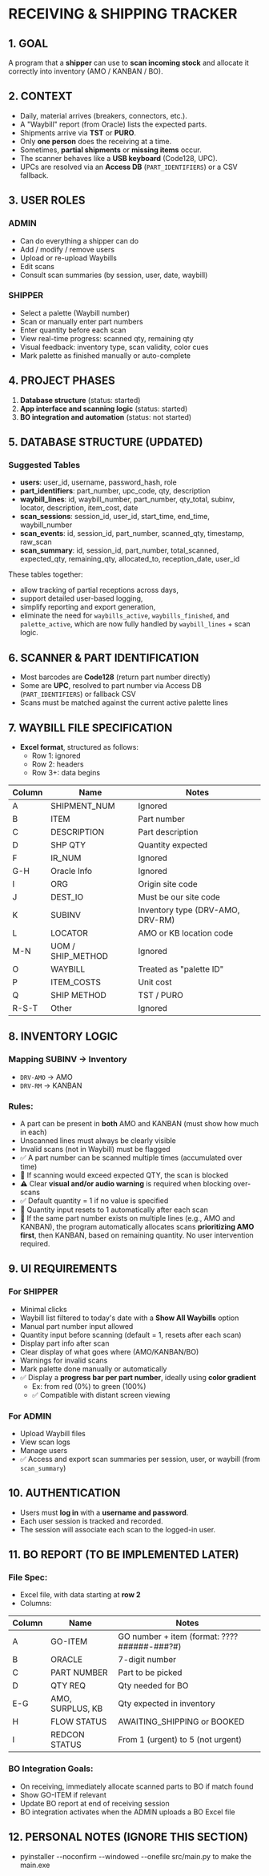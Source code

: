 RECEIVING & SHIPPING TRACKER
=============================

## 1. GOAL
A program that a **shipper** can use to **scan incoming stock** and allocate it correctly into inventory (AMO / KANBAN / BO).

## 2. CONTEXT
- Daily, material arrives (breakers, connectors, etc.).
- A "Waybill" report (from Oracle) lists the expected parts.
- Shipments arrive via **TST** or **PURO**.
- Only **one person** does the receiving at a time.
- Sometimes, **partial shipments** or **missing items** occur.
- The scanner behaves like a **USB keyboard** (Code128, UPC).
- UPCs are resolved via an **Access DB** (`PART_IDENTIFIERS`) or a CSV fallback.

## 3. USER ROLES

### ADMIN
- Can do everything a shipper can do
- Add / modify / remove users
- Upload or re-upload Waybills
- Edit scans
- Consult scan summaries (by session, user, date, waybill)

### SHIPPER
- Select a palette (Waybill number)
- Scan or manually enter part numbers
- Enter quantity before each scan
- View real-time progress: scanned qty, remaining qty
- Visual feedback: inventory type, scan validity, color cues
- Mark palette as finished manually or auto-complete

## 4. PROJECT PHASES
1. **Database structure** (status: started)
2. **App interface and scanning logic** (status: started)
3. **BO integration and automation** (status: not started)

## 5. DATABASE STRUCTURE (UPDATED)

### Suggested Tables
- **users**: user_id, username, password_hash, role
- **part_identifiers**: part_number, upc_code, qty, description
- **waybill_lines**: id, waybill_number, part_number, qty_total, subinv, locator, description, item_cost, date
- **scan_sessions**: session_id, user_id, start_time, end_time, waybill_number
- **scan_events**: id, session_id, part_number, scanned_qty, timestamp, raw_scan
- **scan_summary**: id, session_id, part_number, total_scanned, expected_qty, remaining_qty, allocated_to, reception_date, user_id

These tables together:
- allow tracking of partial receptions across days,
- support detailed user-based logging,
- simplify reporting and export generation,
- eliminate the need for `waybills_active`, `waybills_finished`, and `palette_active`, which are now fully handled by `waybill_lines` + scan logic.

## 6. SCANNER & PART IDENTIFICATION
- Most barcodes are **Code128** (return part number directly)
- Some are **UPC**, resolved to part number via Access DB (`PART_IDENTIFIERS`) or fallback CSV
- Scans must be matched against the current active palette lines

## 7. WAYBILL FILE SPECIFICATION
- **Excel format**, structured as follows:
  - Row 1: ignored
  - Row 2: headers
  - Row 3+: data begins

| Column | Name                     | Notes                             |
|--------|--------------------------|-----------------------------------|
| A      | SHIPMENT_NUM            | Ignored                           |
| B      | ITEM                    | Part number                       |
| C      | DESCRIPTION             | Part description                  |
| D      | SHP QTY                 | Quantity expected                 |
| F      | IR_NUM                  | Ignored                           |
| G-H    | Oracle Info             | Ignored                           |
| I      | ORG                     | Origin site code                  |
| J      | DEST_IO                 | Must be our site code             |
| K      | SUBINV                  | Inventory type (DRV-AMO, DRV-RM)  |
| L      | LOCATOR                 | AMO or KB location code           |
| M-N    | UOM / SHIP_METHOD       | Ignored                           |
| O      | WAYBILL                 | Treated as "palette ID"           |
| P      | ITEM_COSTS              | Unit cost                         |
| Q      | SHIP METHOD             | TST / PURO                        |
| R-S-T  | Other                   | Ignored                           |

## 8. INVENTORY LOGIC

### Mapping SUBINV → Inventory
- `DRV-AMO` → AMO
- `DRV-RM` → KANBAN

### Rules:
- A part can be present in **both** AMO and KANBAN (must show how much in each)
- Unscanned lines must always be clearly visible
- Invalid scans (not in Waybill) must be flagged
- ✅ A part number can be scanned multiple times (accumulated over time)
- 🚫 If scanning would exceed expected QTY, the scan is blocked
- ⚠️ Clear **visual and/or audio warning** is required when blocking over-scans
- ✅ Default quantity = 1 if no value is specified
- 🔁 Quantity input resets to 1 automatically after each scan
- 🤖 If the same part number exists on multiple lines (e.g., AMO and KANBAN), the program automatically allocates scans **prioritizing AMO first**, then KANBAN, based on remaining quantity. No user intervention required.

## 9. UI REQUIREMENTS

### For SHIPPER
- Minimal clicks
- Waybill list filtered to today's date with a **Show All Waybills** option
- Manual part number input allowed
- Quantity input before scanning (default = 1, resets after each scan)
- Display part info after scan
- Clear display of what goes where (AMO/KANBAN/BO)
- Warnings for invalid scans
- Mark palette done manually or automatically
- ✅ Display a **progress bar per part number**, ideally using **color gradient**
  - Ex: from red (0%) to green (100%)
  - ✅ Compatible with distant screen viewing

### For ADMIN
- Upload Waybill files
- View scan logs
- Manage users
- ✅ Access and export scan summaries per session, user, or waybill (from `scan_summary`)

## 10. AUTHENTICATION
- Users must **log in** with a **username and password**.
- Each user session is tracked and recorded.
- The session will associate each scan to the logged-in user.

## 11. BO REPORT (TO BE IMPLEMENTED LATER)

### File Spec:
- Excel file, with data starting at **row 2**
- Columns:

| Column | Name                  | Notes                                |
|--------|-----------------------|--------------------------------------|
| A      | GO-ITEM               | GO number + item (format: ????######-###?#) |
| B      | ORACLE                | 7-digit number                       |
| C      | PART NUMBER           | Part to be picked                    |
| D      | QTY REQ               | Qty needed for BO                    |
| E-G    | AMO, SURPLUS, KB      | Qty expected in inventory            |
| H      | FLOW STATUS           | AWAITING_SHIPPING or BOOKED          |
| I      | REDCON STATUS         | From 1 (urgent) to 5 (not urgent)    |

### BO Integration Goals:
- On receiving, immediately allocate scanned parts to BO if match found
- Show GO-ITEM if relevant
- Update BO report at end of receiving session
- BO integration activates when the ADMIN uploads a BO Excel file

## 12. PERSONAL NOTES (IGNORE THIS SECTION)
- pyinstaller --noconfirm --windowed --onefile src/main.py to make the main.exe

